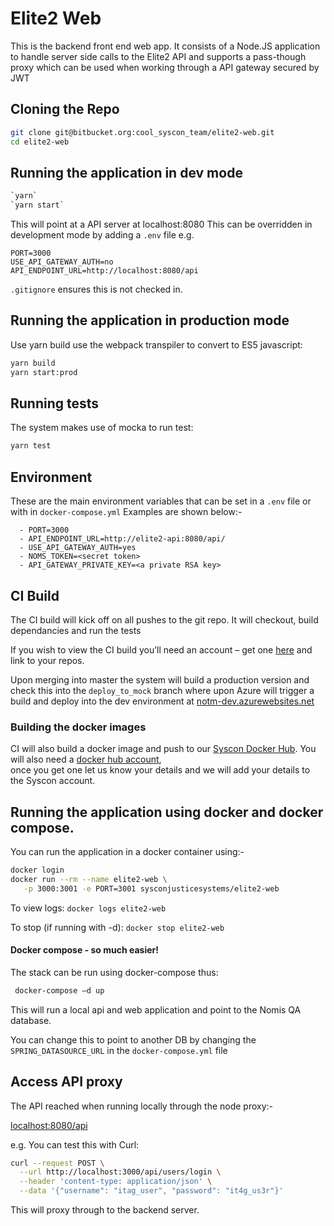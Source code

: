 # Elite2 Web

This is the backend front end web app.  It consists of a Node.JS application to handle server side calls 
to the Elite2 API and supports a pass-though proxy which can be used when working through a API gateway
secured by JWT

## Cloning the Repo

```bash
git clone git@bitbucket.org:cool_syscon_team/elite2-web.git
cd elite2-web
```

## Running the application in dev mode
```bash
`yarn`
`yarn start`
```

This will point at a API server at localhost:8080  This can be overridden in development mode by adding a `.env`
file e.g.

```properties
PORT=3000
USE_API_GATEWAY_AUTH=no
API_ENDPOINT_URL=http://localhost:8080/api
```

`.gitignore` ensures this is not checked in.

## Running the application in production mode

Use yarn build use the webpack transpiler to convert to ES5 javascript:

```bash
yarn build
yarn start:prod
```

## Running tests
The system makes use of mocka to run test:

```bash
yarn test
```

## Environment 

These are the main environment variables that can be set in a `.env` file 
or with in `docker-compose.yml`  Examples are shown below:-

      - PORT=3000
      - API_ENDPOINT_URL=http://elite2-api:8080/api/
      - USE_API_GATEWAY_AUTH=yes
      - NOMS_TOKEN=<secret token>
      - API_GATEWAY_PRIVATE_KEY=<a private RSA key>
      
## CI Build
The CI build will kick off on all pushes to the git repo. It will checkout, build dependancies and run the tests

If you wish to view the CI build you’ll need an account – get one [here](https://circleci.com/signup/) 
and link to your repos.

Upon merging into master the system will build a production version and check this into the `deploy_to_mock` branch where upon
Azure will trigger a build and deploy into the dev environment at [notm-dev.azurewebsites.net](http://notm-dev.azurewebsites.net)

### Building the docker images
CI will also build a docker image and push to our [Syscon Docker Hub](https://hub.docker.com/u/sysconjusticesystems/). 
 You will also need a [docker hub account](https://hub.docker.com/?next=https%3A%2F%2Fhub.docker.com%2F),  \
 once you get one let us know your details and we will add your details to the Syscon account.
 

## Running the application using docker and docker compose.

You can run the application in a docker container using:-

```bash
docker login 
docker run --rm --name elite2-web \
   -p 3000:3001 -e PORT=3001 sysconjusticesystems/elite2-web 
```

To view logs:
`docker logs elite2-web`

To stop (if running with -d):
`docker stop elite2-web`


#### Docker compose - so much easier!
 The stack can be run using docker-compose thus:
```bash 
 docker-compose –d up
```
This will run a local api and web application and point to the Nomis QA database.  

You can change this to point to another DB 
by changing the `SPRING_DATASOURCE_URL` in the `docker-compose.yml` file

 
## Access API proxy
The API reached when running locally through the node proxy:-
 
[localhost:8080/api](http://localhost:8080/api/)

e.g. You can test this with Curl:

```bash
curl --request POST \
  --url http://localhost:3000/api/users/login \
  --header 'content-type: application/json' \
  --data '{"username": "itag_user", "password": "it4g_us3r"}'
```

This will proxy through to the backend server.

 